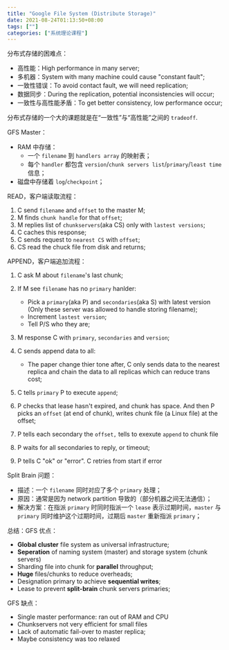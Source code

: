 ```yaml
---
title: "Google File System (Distribute Storage)"
date: 2021-08-24T01:13:50+08:00
tags: [""]
categories: ["系统理论课程"]
---
```



分布式存储的困难点：

- 高性能：High performance in many server;
- 多机器：System with many machine could cause "constant fault";
- 一致性错误：To avoid contact fault, we will need replication;
- 数据同步：During the replication, potential inconsistencies will occur;
- 一致性与高性能矛盾：To get better consistency, low performance occur;

分布式存储的一个大的课题就是在“一致性”与“高性能”之间的 `tradeoff`.

GFS Master：

- RAM 中存储：
  - 一个 `filename` 到 `handlers array` 的映射表；
  - 每个 `handler` 都包含 `version`/`chunk servers list`/`primary`/`least time` 信息；
- 磁盘中存储着 `log`/`checkpoint`；

READ，客户端读取流程：

1. C send `filename` and `offset` to the master M;
2. M finds `chunk handle` for that `offset`;
3. M replies list of `chunkservers`(aka CS) only with `lastest versions`;
4. C caches this response;
5. C sends request to `nearest CS` with `offset`;
6. CS read the chuck file from disk and returns;

APPEND，客户端追加流程：

1. C ask M about `filename`'s last chunk;
2. If M see `filename` has no `primary` hanlder:

   - Pick a `primary`(aka P) and `secondaries`(aka S) with latest version (Only these server was allowed to handle storing filename);
   - Increment `lastest version`;
   - Tell P/S who they are;
3. M response C with `primary`, `secondaries` and `version`;
4. C sends append data to all:
   - The paper change thier tone after, C only sends data to the nearest replica and chain the data to all replicas which can reduce trans cost;
5. C tells `primary` P to execute `append`;
6. P checks that lease hasn't expired, and chunk has space. And then P picks an `offset` (at end of chunk), writes chunk file (a Linux file) at the offset;
7. P tells each secondary the `offset,` tells to exexute `append` to chunk file
8. P waits for all secondaries to reply, or timeout;
9. P tells C "ok" or "error". C retries from start if error

Split Brain 问题：

- 描述：一个 `filename` 同时对应了多个 `primary` 处理；
- 原因：通常是因为 network partition 导致的（部分机器之间无法通信）；
- 解决方案：在指派 `primary` 时同时指派一个 `lease` 表示过期时间，`master` 与 `primary` 同时维护这个过期时间，过期后 `master` 重新指派 `primary`；

总结：GFS 优点：

- **Global cluster** file system as universal infrastructure;
- **Seperation** of naming system (master) and storage system (chunk servers)
- Sharding file into chunk for **parallel** throughput;
- **Huge** files/chunks to reduce overheads;
- Designation primary to achieve **sequential writes**;
- Lease to prevent **split-brain** chunk servers primaries;

GFS 缺点：

- Single master performance: ran out of RAM and CPU
- Chunkservers not very efficient for small files
- Lack of automatic fail-over to master replica;
- Maybe consistency was too relaxed


